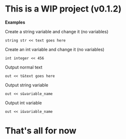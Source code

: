 # This is a WIP project (v0.1.2)

**Examples**

Create a string variable and change it (no variables)
```
string str << text goes here
```

Create an int variable and change it (no variables)
```
int integer << 456
```

Output normal text
```
out << t&text goes here
```

Output string variable
```
out << s&variable_name
```

Output int variable
```
out << i&variable_name
```

# That's all for now

